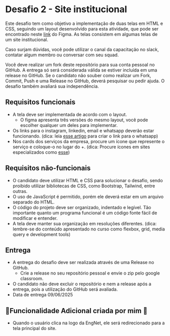 # Desafio 2 - Site institucional

Este desafio tem como objetivo a implementação de duas telas em HTML e CSS, seguindo um layout desenvolvido para esta atividade, que pode ser encontrado neste [link](https://www.figma.com/file/FiE45WuAf3Ly92RqF2ivjf/EngNet?type=design&node-id=0%3A1&t=ELKdORsOWbdzZLwm-1) do Figma. As telas consistem em algumas telas de um site institucional.

Caso surjam dúvidas, você pode utilizar o canal da capacitação no slack, contatar algum membro ou conversar com seu squad.

Você deve realizar um fork deste repositório para sua conta pessoal no GitHub. A entrega só será considerada válida se estiver incluída em uma release no GitHub. Se o candidato não souber como realizar um Fork, Commit, Push e uma Release no GitHub, deverá pesquisar ou pedir ajuda. O desafio também avaliará sua independência.

## Requisitos funcionais

- A tela deve ser implementada de acordo com o layout.
  - O figma apresenta três versões do mesmo layout, você pode escolher qualquer um deles para implementar.
- Os links para o instagram, linkedin, email e whatsapp deverão estar funcionando. (dica: leia [esse artigo](https://faq.whatsapp.com/5913398998672934) para criar o link para o whatsapp)
- Nos cards dos serviços da empresa, procure um ícone que represente o serviço e coloque-o no lugar do +. (dica: Procure ícones em sites especializados como [esse](https://www.flaticon.com/br/))

## Requisitos não-funcionais

- O candidato deve utilizar HTML e CSS para solucionar o desafio, sendo proibido utilizar bibliotecas de CSS, como Bootstrap, Tailwind, entre outras.
- O uso de JavaScript é permitido, porém ele deverá estar em um arquivo separado do HTML.
- O código do projeto deve ser organizado, indentado e legível. Tão importante quanto um programa funcional é um código fonte fácil de modificar e entender.
- A tela deve manter sua organização em resoluções diferentes. (dica: lembre-se do conteúdo apresentado no curso como flexbox, grid, media query e development tools)

## Entrega

- A entrega do desafio deve ser realizada através de uma Release no GitHub.
  - Crie a release no seu repositório pessoal e envie o zip pelo google classroom.
- O candidato não deve excluir o repositório e nem a release após a entrega, pois a utilização do GitHub será avaliada.
- Data de entrega 09/06/2025

## 📌Funcionalidade Adicional criada por mim 📌

- Quando o usuário clica na logo da EngNet, ele será redirecionado para a tela principal do site.
